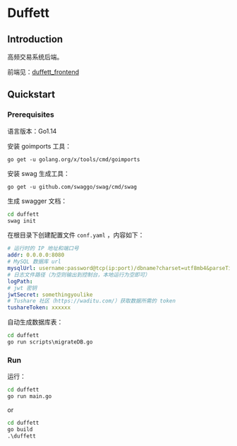 # Duffett

## Introduction

高频交易系统后端。

前端见：[duffett_frontend](https://github.com/99MyCql/duffett_frontend)

## Quickstart

### Prerequisites

语言版本：Go1.14

安装 goimports 工具：

```
go get -u golang.org/x/tools/cmd/goimports
```

安装 swag 生成工具：

```
go get -u github.com/swaggo/swag/cmd/swag
```

生成 swagger 文档：

```cmd
cd duffett
swag init
```

在根目录下创建配置文件 `conf.yaml` ，内容如下：

```yaml
# 运行时的 IP 地址和端口号
addr: 0.0.0.0:8080
# MySQL 数据库 url
mysqlUrl: username:password@tcp(ip:port)/dbname?charset=utf8mb4&parseTime=True&loc=Local
# 日志文件路径（为空则输出到控制台，本地运行为空即可）
logPath:
# jwt 密钥
jwtSecret: somethingyoulike
# Tushare 社区（https://waditu.com/）获取数据所需的 token
tushareToken: xxxxxx
```

自动生成数据库表：

```cmd
cd duffett
go run scripts\migrateDB.go
```

### Run

运行：

```cmd
cd duffett
go run main.go
```

or

```cmd
cd duffett
go build
.\duffett
```
